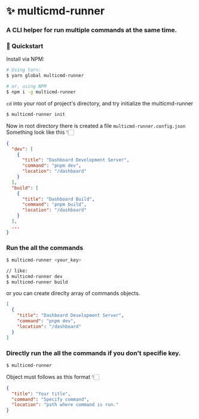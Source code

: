 # ✨ multicmd-runner

### A CLI helper for run multiple commands at the same time.

### 🚀 Quickstart

Install via NPM:

```bash
# Using Yarn:
$ yarn global multicmd-runner

# or, using NPM
$ npm i -g multicmd-runner
```

`cd` into your root of project's directory, and try initialize the multicmd-runner

```bash
$ multicmd-runner init
```

Now in root directory there is created a file `multicmd-runner.config.json` Something look like this 👇🏻

```json
{
  "dev": [
    {
      "title": "Dashboard Development Server",
      "command": "pnpm dev",
      "location": "/dashboard"
    }
  ],
  "build": [
    {
      "title": "Dashboard Build",
      "command": "pnpm build",
      "location": "/dashboard"
    }
  ],
  ...
}
```

### Run the all the commands

```bash
$ multicmd-runner <your_key>

// like:
$ multicmd-runner dev
$ multicmd-runner build
```

or you can create direclty array of commands objects.

```json
[
  {
    "title": "Dashboard Development Server",
    "command": "pnpm dev",
    "location": "/dashboard"
  }
]
```

### Directly run the all the commands if you don't specifie key.

```bash
$ multicmd-runner
```

Object must follows as this format 👇🏻

```json
{
  "title": "Your title",
  "command": "Specify command",
  "location": "path where command is run."
}
```

